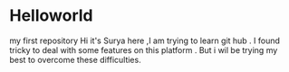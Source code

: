# Helloworld
my first repository
Hi it's Surya here ,I am trying to learn git hub .
I found tricky to deal with some features on this platform .
But i wil be trying my best to overcome these difficulties.
